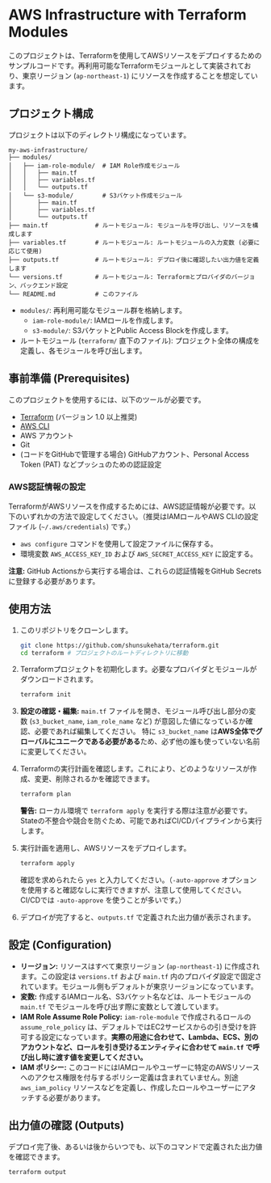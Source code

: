 # AWS Infrastructure with Terraform Modules

このプロジェクトは、Terraformを使用してAWSリソースをデプロイするためのサンプルコードです。再利用可能なTerraformモジュールとして実装されており、東京リージョン (`ap-northeast-1`) にリソースを作成することを想定しています。

## プロジェクト構成

プロジェクトは以下のディレクトリ構成になっています。

```
my-aws-infrastructure/
├── modules/
│   ├── iam-role-module/  # IAM Role作成モジュール
│   │   ├── main.tf
│   │   ├── variables.tf
│   │   └── outputs.tf
│   └── s3-module/        # S3バケット作成モジュール
│       ├── main.tf
│       ├── variables.tf
│       └── outputs.tf
├── main.tf             # ルートモジュール: モジュールを呼び出し、リソースを構成します
├── variables.tf        # ルートモジュール: ルートモジュールの入力変数 (必要に応じて使用)
├── outputs.tf          # ルートモジュール: デプロイ後に確認したい出力値を定義します
└── versions.tf         # ルートモジュール: Terraformとプロバイダのバージョン、バックエンド設定
└── README.md           # このファイル
```

-   `modules/`: 再利用可能なモジュール群を格納します。
    -   `iam-role-module/`: IAMロールを作成します。
    -   `s3-module/`: S3バケットとPublic Access Blockを作成します。
-   ルートモジュール (`terraform/` 直下のファイル): プロジェクト全体の構成を定義し、各モジュールを呼び出します。

## 事前準備 (Prerequisites)

このプロジェクトを使用するには、以下のツールが必要です。

-   [Terraform](https://developer.hashicorp.com/terraform/downloads) (バージョン 1.0 以上推奨)
-   [AWS CLI](https://aws.amazon.com/jp/cli/)
-   AWS アカウント
-   Git
-   (コードをGitHubで管理する場合) GitHubアカウント、Personal Access Token (PAT) などプッシュのための認証設定

### AWS認証情報の設定

TerraformがAWSリソースを作成するためには、AWS認証情報が必要です。以下のいずれかの方法で設定してください。（推奨はIAMロールやAWS CLIの設定ファイル (`~/.aws/credentials`) です。）

-   `aws configure` コマンドを使用して設定ファイルに保存する。
-   環境変数 `AWS_ACCESS_KEY_ID` および `AWS_SECRET_ACCESS_KEY` に設定する。

**注意:** GitHub Actionsから実行する場合は、これらの認証情報をGitHub Secretsに登録する必要があります。

## 使用方法

1.  このリポジトリをクローンします。

    ```bash
    git clone https://github.com/shunsukehata/terraform.git
    cd terraform # プロジェクトのルートディレクトリに移動
    ```

2.  Terraformプロジェクトを初期化します。必要なプロバイダとモジュールがダウンロードされます。

    ```bash
    terraform init
    ```

3.  **設定の確認・編集:**
    `main.tf` ファイルを開き、モジュール呼び出し部分の変数 (`s3_bucket_name`, `iam_role_name` など) が意図した値になっているか確認、必要であれば編集してください。
    特に `s3_bucket_name` は**AWS全体でグローバルにユニークである必要がある**ため、必ず他の誰も使っていない名前に変更してください。

4.  Terraformの実行計画を確認します。これにより、どのようなリソースが作成、変更、削除されるかを確認できます。

    ```bash
    terraform plan
    ```

    **警告:** ローカル環境で `terraform apply` を実行する際は注意が必要です。Stateの不整合や競合を防ぐため、可能であればCI/CDパイプラインから実行します。

5.  実行計画を適用し、AWSリソースをデプロイします。

    ```bash
    terraform apply
    ```

    確認を求められたら `yes` と入力してください。（`-auto-approve` オプションを使用すると確認なしに実行できますが、注意して使用してください。CI/CDでは `-auto-approve` を使うことが多いです。）

6.  デプロイが完了すると、`outputs.tf` で定義された出力値が表示されます。

## 設定 (Configuration)

-   **リージョン:** リソースはすべて東京リージョン (`ap-northeast-1`) に作成されます。この設定は `versions.tf` および `main.tf` 内のプロバイダ設定で固定されています。モジュール側もデフォルトが東京リージョンになっています。
-   **変数:** 作成するIAMロール名、S3バケット名などは、ルートモジュールの `main.tf` でモジュールを呼び出す際に変数として渡しています。
-   **IAM Role Assume Role Policy:** `iam-role-module` で作成されるロールの `assume_role_policy` は、デフォルトではEC2サービスからの引き受けを許可する設定になっています。**実際の用途に合わせて、Lambda、ECS、別のアカウントなど、ロールを引き受けるエンティティに合わせて `main.tf` で呼び出し時に渡す値を変更してください。**
-   **IAM ポリシー:** このコードにはIAMロールやユーザーに特定のAWSリソースへのアクセス権限を付与するポリシー定義は含まれていません。別途 `aws_iam_policy` リソースなどを定義し、作成したロールやユーザーにアタッチする必要があります。

## 出力値の確認 (Outputs)

デプロイ完了後、あるいは後からいつでも、以下のコマンドで定義された出力値を確認できます。

```bash
terraform output